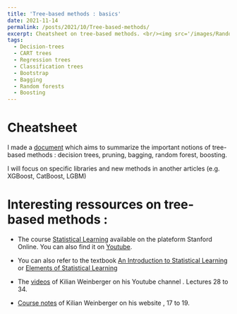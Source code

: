```yaml
---
title: 'Tree-based methods : basics'
date: 2021-11-14
permalink: /posts/2021/10/Tree-based-methods/
excerpt: Cheatsheet on tree-based methods. <br/><img src='/images/Random_Forest.gif' style="width:350px;height:216px;">
tags:
  - Decision-trees
  - CART trees
  - Regression trees
  - Classification trees
  - Bootstrap
  - Bagging
  - Random forests
  - Boosting
---
```


Cheatsheet 
======
I made a [document](https://reda-arab.github.io/files/Tree_based_Methods.pdf) which aims to summarize the important notions of tree-based methods :
decision trees, pruning, bagging, random forest, boosting. 

I will focus on specific libraries and new methods in another articles (e.g. XGBoost, CatBoost, LGBM)

Interesting ressources on tree-based methods  : 
======
- The course [Statistical Learning](https://online.stanford.edu/courses/sohs-ystatslearning-statistical-learning) available on the plateform Stanford Online.
You can also find it on [Youtube](https://www.youtube.com/watch?v=XvdLKUOldkE&list=PLOg0ngHtcqbPTlZzRHA2ocQZqB1D_qZ5V&index=48).

- You can also refer to the textbook [An Introduction to Statistical Learning](https://web.stanford.edu/~hastie/ISLR2/ISLRv2_website.pdf) or
[Elements of Statistical Learning](https://web.stanford.edu/~hastie/Papers/ESLII.pdf)

- The [videos](https://www.youtube.com/channel/UC7p_I0qxYZP94vhesuLAWNA/videos) of Kilian Weinberger on his Youtube channel . Lectures 28
to 34.

- [Course notes](http://www.cs.cornell.edu/courses/cs4780/2018fa/lectures/lecturenote17.html) of Kilian Weinberger on his website ,
17 to 19.




